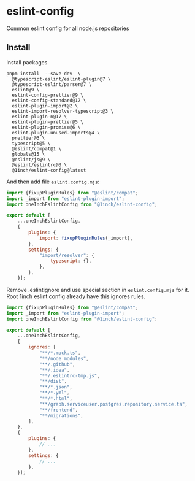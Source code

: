 # eslint-config

Common eslint config for all node.js repositories

## Install

Install packages
```shell
pnpm install  --save-dev  \
  @typescript-eslint/eslint-plugin@7 \
  @typescript-eslint/parser@7 \
  eslint@9 \
  eslint-config-prettier@9 \
  eslint-config-standard@17 \
  eslint-plugin-import@2 \
  eslint-import-resolver-typescript@3 \
  eslint-plugin-n@17 \
  eslint-plugin-prettier@5 \
  eslint-plugin-promise@6 \
  eslint-plugin-unused-imports@4 \
  prettier@3 \
  typescript@5 \
  @eslint/compat@1 \
  globals@15 \
  @eslint/js@9 \
  @eslint/eslintrc@3 \
  @1inch/eslint-config@latest
```

And then add file `eslint.config.mjs`:
```javascript
import {fixupPluginRules} from "@eslint/compat";
import _import from "eslint-plugin-import";
import oneInchEslintConfig from "@1inch/eslint-config";

export default [
    ...oneInchEslintConfig,
    {
        plugins: {
            import: fixupPluginRules(_import),
        },
        settings: {
            "import/resolver": {
                typescript: {},
            },
        },
    }];
```

Remove .eslintignore and use special section in `eslint.config.mjs` for it. Root 1inch eslint config already have this ignores rules.
```javascript
import {fixupPluginRules} from "@eslint/compat";
import _import from "eslint-plugin-import";
import oneInchEslintConfig from "@1inch/eslint-config";

export default [
    ...oneInchEslintConfig,
    {
        ignores: [
            "**/*.mock.ts",
            "**/node_modules",
            "**/.github",
            "**/.idea",
            "**/.eslintrc-tmp.js",
            "**/dist",
            "**/*.json",
            "**/*.yml",
            "**/*.html",
            "**/graph.serviceuser.postgres.repository.service.ts",
            "**/frontend",
            "**/migrations",
        ],
    },
    {
        plugins: {
            // ...
        },
        settings: {
            // ...
        },
    }];
```